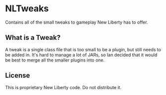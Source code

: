 NLTweaks
========

Contains all of the small tweaks to gameplay New Liberty has to offer.

## What is a Tweak?
A tweak is a single class file that is too small to be a plugin, but still needs to be added in.
It's hard to manage a lot of JARs, so Ian decided that it would be best to merge all the smaller plugins into one.

## License
This is proprietary New Liberty code. Do not distribute it.

